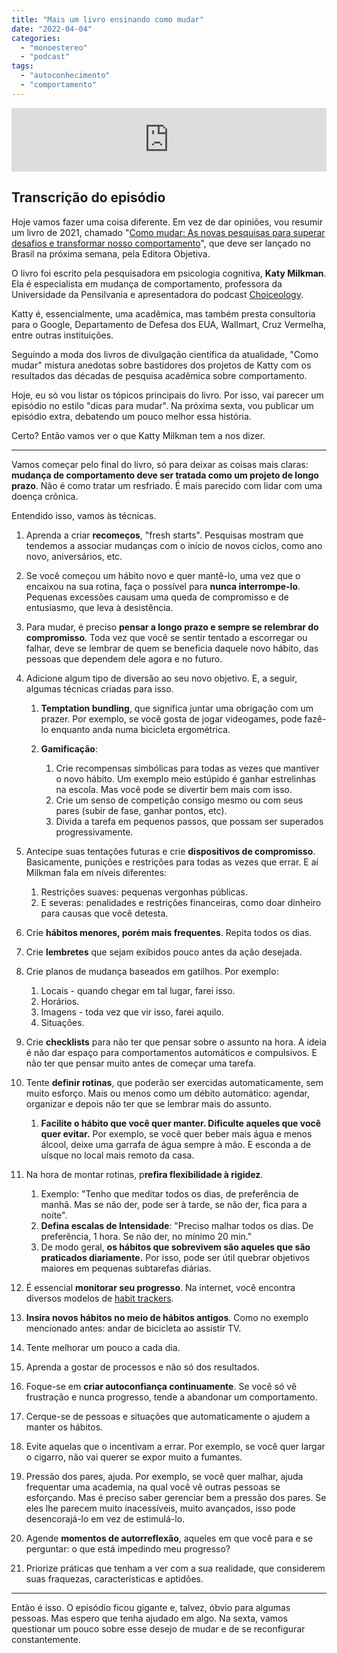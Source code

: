 ```yaml
---
title: "Mais um livro ensinando como mudar"
date: "2022-04-04"
categories: 
  - "monoestereo"
  - "podcast"
tags: 
  - "autoconhecimento"
  - "comportamento"
---
```


<iframe src="https://anchor.fm/monoestereo/embed/episodes/Mais-um-livro-ensinando-como-mudar-e1gn9f1" height="102px" width="100%" frameborder="0" scrolling="no"></iframe>

## Transcrição do episódio

Hoje vamos fazer uma coisa diferente. Em vez de dar opiniões, vou resumir um livro de 2021, chamado "[Como mudar: As novas pesquisas para superar desafios e transformar nosso comportamento](https://www.amazon.com.br/Como-mudar-pesquisas-transformar-comportamento/dp/8547001506?_encoding=UTF8&pd_rd_w=n1D5p&pf_rd_p=14d5ed16-4c5a-41d7-ba6d-05be6b893f48&pf_rd_r=X3XCCFQJSAJ7JZXGKRCM&pd_rd_r=e00ae27b-7455-4fa6-affb-e38b13295dc5&pd_rd_wg=Wu8Zn&linkCode=ll1&tag=eduf-20&linkId=c46929553deb7532d7cf22b8930b6896&language=pt_BR&ref_=as_li_ss_tl)", que deve ser lançado no Brasil na próxima semana, pela Editora Objetiva.

O livro foi escrito pela pesquisadora em psicologia cognitiva, **Katy Milkman**. Ela é especialista em mudança de comportamento, professora da Universidade da Pensilvania e apresentadora do podcast [Choiceology](https://www.katymilkman.com/podcast).

Katty é, essencialmente, uma acadêmica, mas também presta consultoria para o Google, Departamento de Defesa dos EUA, Wallmart, Cruz Vermelha, entre outras instituições.

Seguindo a moda dos livros de divulgação científica da atualidade, "Como mudar" mistura anedotas sobre bastidores dos projetos de Katty com os resultados das décadas de pesquisa acadêmica sobre comportamento.

Hoje, eu só vou listar os tópicos principais do livro. Por isso, vai parecer um episódio no estilo "dicas para mudar". Na próxima sexta, vou publicar um episódio extra, debatendo um pouco melhor essa história.

Certo? Então vamos ver o que Katty Milkman tem a nos dizer.

* * *

Vamos começar pelo final do livro, só para deixar as coisas mais claras: **mudança de comportamento deve ser tratada como um projeto de longo prazo**. Não é como tratar um resfriado. É mais parecido com lidar com uma doença crônica.

Entendido isso, vamos às técnicas.

1. Aprenda a criar **recomeços**, "fresh starts". Pesquisas mostram que tendemos a associar mudanças com o início de novos ciclos, como ano novo, aniversários, etc.
2. Se você começou um hábito novo e quer mantê-lo, uma vez que o encaixou na sua rotina, faça o possível para **nunca interrompe-lo**. Pequenas excessões causam uma queda de compromisso e de entusiasmo, que leva à desistência.
3. Para mudar, é preciso **pensar a longo prazo e sempre se relembrar do compromisso**. Toda vez que você se sentir tentado a escorregar ou falhar, deve se lembrar de quem se beneficia daquele novo hábito, das pessoas que dependem dele agora e no futuro.
4. Adicione algum tipo de diversão ao seu novo objetivo. E, a seguir, algumas técnicas criadas para isso.
    
    1. **Temptation bundling**, que significa juntar uma obrigação com um prazer. Por exemplo, se você gosta de jogar videogames, pode fazê-lo enquanto anda numa bicicleta ergométrica.
    2. **Gamificação**:
        
        1. Crie recompensas simbólicas para todas as vezes que mantiver o novo hábito. Um exemplo meio estúpido é ganhar estrelinhas na escola. Mas você pode se divertir bem mais com isso.
        2. Crie um senso de competição consigo mesmo ou com seus pares (subir de fase, ganhar pontos, etc).
        3. Divida a tarefa em pequenos passos, que possam ser superados progressivamente.
5. Antecipe suas tentações futuras e crie **dispositivos de compromisso**. Basicamente, punições e restrições para todas as vezes que errar. E aí Milkman fala em níveis diferentes:
    
    1. Restrições suaves: pequenas vergonhas públicas.
    2. E severas: penalidades e restrições financeiras, como doar dinheiro para causas que você detesta.
6. Crie **hábitos menores, porém mais frequentes**. Repita todos os dias.
7. Crie **lembretes** que sejam exibidos pouco antes da ação desejada.
8. Crie planos de mudança baseados em gatilhos. Por exemplo:
    
    1. Locais - quando chegar em tal lugar, farei isso.
    2. Horários.
    3. Imagens - toda vez que vir isso, farei aquilo.
    4. Situações.
9. Crie **checklists** para não ter que pensar sobre o assunto na hora. A ideia é não dar espaço para comportamentos automáticos e compulsivos. E não ter que pensar muito antes de começar uma tarefa.
10. Tente **definir rotinas**, que poderão ser exercidas automaticamente, sem muito esforço. Mais ou menos como um débito automático: agendar, organizar e depois não ter que se lembrar mais do assunto.
    
    1. **Facilite o hábito que você quer manter. Dificulte aqueles que você quer evitar.** Por exemplo, se você quer beber mais água e menos álcool, deixe uma garrafa de água sempre à mão. E esconda a de uísque no local mais remoto da casa.
11. Na hora de montar rotinas, p**refira flexibilidade à rigidez**.
    
    1. Exemplo: "Tenho que meditar todos os dias, de preferência de manhã. Mas se não der, pode ser à tarde, se não der, fica para a noite".
    2. **Defina escalas de Intensidade**: "Preciso malhar todos os dias. De preferência, 1 hora. Se não der, no mínimo 20 min."
    3. De modo geral, **os hábitos que sobrevivem são aqueles que são praticados diariamente.** Por isso, pode ser útil quebrar objetivos maiores em pequenas subtarefas diárias.
12. É essencial **monitorar seu progresso**. Na internet, você encontra diversos modelos de [habit trackers](https://www.google.com/search?client=firefox-b-d&sxsrf=APq-WBsHmVgq9qMYib0WWwGg2DWq3XEjpw:1649086386091&q=habit+tracker&tbm=isch&chips=q:habit+tracker,g_1:free+printable:E_VIvu9u8Kw%3D&usg=AI4_-kSm_AX1FMcVJ1hjd9bZCLSbtVBvIg&sa=X&ved=2ahUKEwiZuvzB3fr2AhXcH7kGHRB4DgsQgIoDKAB6BAgGEAk&biw=1536&bih=750&dpr=1.25).
13. **Insira novos hábitos no meio de hábitos antigos**. Como no exemplo mencionado antes: andar de bicicleta ao assistir TV.
14. Tente melhorar um pouco a cada dia.
15. Aprenda a gostar de processos e não só dos resultados.
16. Foque-se em **criar autoconfiança continuamente**. Se você só vê frustração e nunca progresso, tende a abandonar um comportamento.
17. Cerque-se de pessoas e situações que automaticamente o ajudem a manter os hábitos.
18. Evite aquelas que o incentivam a errar. Por exemplo, se você quer largar o cigarro, não vai querer se expor muito a fumantes.
19. Pressão dos pares, ajuda. Por exemplo, se você quer malhar, ajuda frequentar uma academia, na qual você vê outras pessoas se esforçando. Mas é preciso saber gerenciar bem a pressão dos pares. Se eles lhe parecem muito inacessíveis, muito avançados, isso pode desencorajá-lo em vez de estimulá-lo.
20. Agende **momentos de autorreflexão**, aqueles em que você para e se perguntar: o que está impedindo meu progresso?
21. Priorize práticas que tenham a ver com a sua realidade, que considerem suas fraquezas, características e aptidões.

* * *

Então é isso. O episódio ficou gigante e, talvez, óbvio para algumas pessoas. Mas espero que tenha ajudado em algo. Na sexta, vamos questionar um pouco sobre esse desejo de mudar e de se reconfigurar constantemente.
